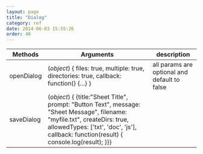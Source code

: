```yaml
---
layout: page
title: "Dialog"
category: ref
date: 2014-06-03 15:55:26
order: 40
---
```



Methods  | Arguments | description
-------- | --------- | ------------
openDialog | (*object*) { files: true, multiple: true, directories: true, callback: function() {...} } | all params are optional and default to false
saveDialog | (*object*) { {title:"Sheet Title", prompt: "Button Text", message: "Sheet Message", filename: "myfile.txt", createDirs: true, allowedTypes: ['txt', 'doc', 'js'], callback: function(result) { console.log(result); }}} |



